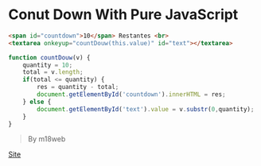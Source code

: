 # Conut Down With Pure JavaScript

```HTML
<span id="countdown">10</span> Restantes <br>
<textarea onkeyup="countDouw(this.value)" id="text"></textarea>
```

```JAVASCRIPT
function countDouw(v) {
    quantity = 10;
    total = v.length;
    if(total <= quantity) {
        res = quantity - total;
        document.getElementById('countdown').innerHTML = res;
    } else {
        document.getElementById('text').value = v.substr(0,quantity);
    }
}
```

> By m18web

[Site](https://m18web.com.br)
